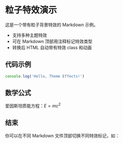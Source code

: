 <!-- effect: particles -->

# 粒子特效演示

这是一个带有粒子背景特效的 Markdown 示例。

- 支持多种主题特效
- 可在 Markdown 顶部用注释标记特效类型
- 转换后 HTML 自动带有特效 class 和动画

## 代码示例

```js
console.log('Hello, Theme Effects!')
```

## 数学公式

爱因斯坦质能方程：$E = mc^2$

## 结束

你可以在不同 Markdown 文件顶部切换不同特效标记，如：

<!-- effect: deep-space -->
<!-- effect: mathematical -->
<!-- effect: timeline -->
